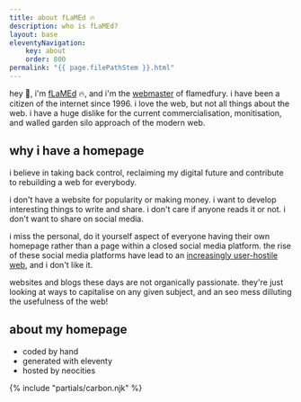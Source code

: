 ```yaml
---
title: about fLaMEd 🔥
description: who is fLaMEd?
layout: base
eleventyNavigation:
    key: about
    order: 800
permalink: "{{ page.filePathStem }}.html"
---
```


hey 👋, i'm [fLaMEd](https://neocities.org/site/flamedfury/) 🔥, and i'm the [webmaster](https://justinjackson.ca/webmaster/) of flamedfury. i have been a citizen of the internet since 1996. i love the web, but not all things about the web. i have a huge dislike for the current commercialisation, monitisation, and walled garden silo approach of the modern web.

## why i have a homepage

i believe in taking back control, reclaiming my digital future and contribute to rebuilding a web for everybody.

i don't have a website for popularity or making money. i want to develop interesting things to write and share. i don't care if anyone reads it or not. i don't want to share on social media.

i miss the personal, do it yourself aspect of everyone having their own homepage rather than a page within a closed social media platform. the rise of these social media platforms have lead to an [increasingly user-hostile web](https://neustadt.fr/essays/against-a-user-hostile-web/), and i don't like it.

websites and blogs these days are not organically passionate. they're just looking at ways to capitalise on any given subject, and an seo mess dilluting the usefulness of the web!

## about my homepage

- coded by hand
- generated with eleventy
- hosted by neocities

{% include "partials/carbon.njk" %}